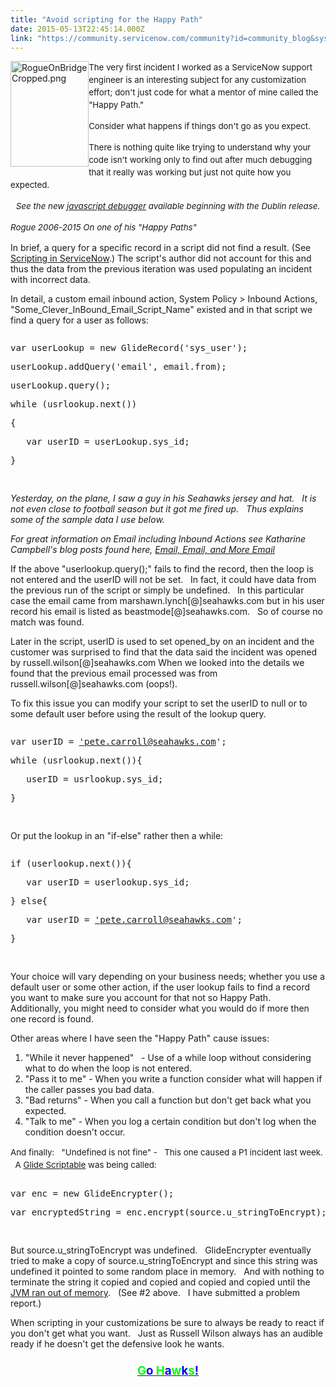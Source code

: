 ```yaml
---
title: "Avoid scripting for the Happy Path"
date: 2015-05-13T22:45:14.000Z
link: "https://community.servicenow.com/community?id=community_blog&sys_id=774da229dbd0dbc01dcaf3231f9619ec"
---
```

<p><img   alt="RogueOnBridgeCropped.png" class="image-0 jive-image" height="169" src="d49f6c8edb949304b322f4621f9619b6.iix" style="height: 169px; float: left; width: 125.131914893617px;" width="125"/></p><p><span style="font-size: 10pt; line-height: 1.5em;">The very first incident I worked as a ServiceNow support engineer is an interesting subject for any customization effort; don't just code for what a mentor of mine called the "Happy Path."</span></p><p style="text-align: left;"></p><p><span style="font-size: 10pt; line-height: 1.5em;">Consider what happens if things don't go as you expect. </span></p><p><span style="font-size: 10pt; line-height: 1.5em;">There is nothing quite like trying to understand why your code isn't working only to find out after much debugging that it really was working but just not quite how you expected.   </span></p><p><span style="font-size: 10pt; line-height: 1.5em;"> </span></p><p style="text-align: center;"><span style="font-size: 10pt; line-height: 1.5em;"><em>See the new <a title="ki.servicenow.com/index.php?title=JavaScript_Debugger" href="http://wiki.servicenow.com/index.php?title=JavaScript_Debugger">javascript debugger</a> available beginning with the Dublin release.</em> <br/></span></p><p><span style="font-size: 10pt; line-height: 1.5em;"><em> </em></span></p><p><span style="font-size: 10pt; line-height: 1.5em;"><em> </em></span></p><p><span style="font-size: 10pt; line-height: 1.5em;"><em>Rogue 2006-2015 On one of his "Happy Paths"</em></span></p><p></p><p>In brief, a query for a specific record in a script did not find a result. (See <a title="ki.servicenow.com/index.php?title=Script_in_ServiceNow" href="http://wiki.servicenow.com/index.php?title=Script_in_ServiceNow">Scripting in ServiceNow</a>.) The script's author did not account for this and thus the data from the previous iteration was used populating an incident with incorrect data.</p><p></p><p>In detail, a custom email inbound action, System Policy &gt; Inbound Actions, "Some_Clever_InBound_Email_Script_Name" existed and in that script we find a query for a user as follows:</p><p></p><pre __default_attr="plain" __jive_macro_name="code" class="jive_macro_code _jivemacro_uid_14315392600982395 jive_text_macro" data-renderedposition="355_8_1192_592" jivemacro_uid="_14315392600982395"><p>var userLookup = new GlideRecord('sys_user');</p><p>userLookup.addQuery('email', email.from);</p><p>userLookup.query();</p><p></p><p>while (usrlookup.next())</p><p>{</p><p>   var userID = userLookup.sys_id;</p><p>}</p>                                                       </pre><p></p><p style="text-align: left;"><em>Yesterday, on the plane, I saw a guy in his Seahawks jersey and hat.   It is not even close to football season but it got me fired up.   Thus explains some of the sample data I use below.</em></p><p style="text-align: left;"><em> </em></p><p><em>For great information on Email including Inbound Actions see Katharine Campbell's blog posts found here, <a title="" _jive_internal="true" href="/community?id=community_blog&sys_id=f0dc2665dbd0dbc01dcaf3231f9619f7">Email, Email, and More Email</a></em></p><p><span> </span></p><p><span>If the above "userlookup.query();" fails to find the record, then the loop is not entered and the userID will not be set.   In fact, it could have data from the previous run of the script or simply be undefined.   In this particular case the email came from marshawn.lynch[@]seahawks.com </span><span>but in his user record his email is listed as beastmode[@]seahawks.com</span><span>.   So of course no match was found.</span></p><p></p><p><span>Later in the script, userID is used to set opened_by on an incident and the customer was surprised to find that the data said the incident was opened by russell.wilson[@]seahawks.com</span><span><span> When we looked into the details we found that the previous email processed was from russell.wilson[@]seahawks.com</span><span> (oops!).</span></span></p><p></p><p>To fix this issue you can modify your script to set the userID to null or to some default user before using the result of the lookup query.</p><p></p><pre __default_attr="plain" __jive_macro_name="code" class="_jivemacro_uid_14315392600949323 jive_macro_code jive_text_macro" data-renderedposition="1241_8_1192_432" jivemacro_uid="_14315392600949323"><p><span>var userID = </span><a title="k-email-small" class="jive-link-email-small" href="mailto:'pete.carroll@seahawks.com">'pete.carroll@seahawks.com</a><span>';</span></p><p>while (usrlookup.next()){</p><p>   userID = usrlookup.sys_id;</p><p>}</p>                                           </pre><p></p><p>Or put the lookup in an "if-else" rather then a while:</p><p></p><pre __default_attr="plain" __jive_macro_name="code" class="jive_macro_code _jivemacro_uid_14315392600887420 jive_text_macro" data-renderedposition="1736_8_1192_448" jivemacro_uid="_14315392600887420"><p>if (userlookup.next()){</p><p>   var userID = userlookup.sys_id;</p><p>} else{</p><p><span><span>   var userID = </span><a title="k-email-small" class="jive-link-email-small" href="mailto:'pete.carroll@seahawks.com">'pete.carroll@seahawks.com</a><span>'</span><span>;</span></span></p><p>}</p>                                           </pre><p></p><p>Your choice will vary depending on your business needs; whether you use a default user or some other action, if the user lookup fails to find a record you want to make sure you account for that not so Happy Path.   Additionally, you might need to consider what you would do if more then one record is found.</p><p></p><p>Other areas where I have seen the "Happy Path" cause issues:</p><ol class="ol1"><li>"While it never happened"   - Use of a while loop without considering what to do when the loop is not entered.</li><li>"Pass it to me" - When you write a function consider what will happen if the caller passes you bad data.</li><li>"Bad returns" - When you call a function but don't get back what you expected.</li><li>"Talk to me" - When you log a certain condition but don't log when the condition doesn't occur.</li></ol><p></p><p><span style="font-size: 10pt; line-height: 1.5em;"> And finally:   "Undefined is not fine" -   This one caused a P1 incident last week.   A <a title="ki.servicenow.com/index.php?title=Server_Scripting" href="http://wiki.servicenow.com/index.php?title=Server_Scripting">Glide Scriptable</a> was being called:</span></p><p><span style="font-size: 10pt; line-height: 1.5em;"> </span></p><pre __default_attr="plain" __jive_macro_name="code" class="jive_macro_code _jivemacro_uid_14315392600791557 jive_text_macro" data-renderedposition="2447.984375_8_1192_352" jivemacro_uid="_14315392600791557"><p>var enc = new GlideEncrypter();</p><p>var encryptedString = enc.encrypt(source.u_stringToEncrypt);</p>                                     </pre><p></p><p>But source.u_stringToEncrypt was undefined.   GlideEncrypter eventually tried to make a copy of source.u_stringToEncrypt and since this string was undefined it pointed to some random place in memory.   And with nothing to terminate the string it copied and copied and copied and copied until the <a title="cs.oracle.com/javase/7/docs/api/java/lang/OutOfMemoryError.html" href="http://docs.oracle.com/javase/7/docs/api/java/lang/OutOfMemoryError.html">JVM ran out of memory</a>.   (See #2 above.   I have submitted a problem report.<span __jive_emoticon_name="blush" __jive_macro_name="emoticon" class="jive_emote jive_macro" data-renderedposition="2841.984375_1183.859375_16_16" src="/8.0.4.21bdc7e/images/emoticons/blush.png"></span>)</p><p></p><p>When scripting in your customizations be sure to always be ready to react if you don't get what you want.   Just as Russell Wilson always has an audible ready if he doesn't get the defensive look he wants.</p><p></p><h3 style="text-align: center;"><a href="http://www.seahawks.com/"><span style="color: #00ff00; font-size: 14pt;">G</span><span style="font-size: 14pt;"><span style="color: #0000ff;">o</span> <span style="color: #00ff00;">H</span><span style="color: #0000ff;">a</span><span style="color: #00ff00;">w</span><span style="color: #0000ff;">k</span><span style="color: #00ff00;">s</span></span><span style="color: #0000ff; font-size: 14pt;">!</span></a></h3>